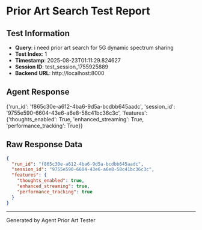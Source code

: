 # Prior Art Search Test Report

## Test Information
- **Query**: i need prior art search for 5G dynamic spectrum sharing
- **Test Index**: 1
- **Timestamp**: 2025-08-23T01:11:29.824627
- **Session ID**: test_session_1755925889
- **Backend URL**: http://localhost:8000

## Agent Response
{'run_id': 'f865c30e-a612-4ba6-9d5a-bcdbb645aadc', 'session_id': '9755e590-6604-43e6-a6e8-58c41bc36c3c', 'features': {'thoughts_enabled': True, 'enhanced_streaming': True, 'performance_tracking': True}}

## Raw Response Data
```json
{
  "run_id": "f865c30e-a612-4ba6-9d5a-bcdbb645aadc",
  "session_id": "9755e590-6604-43e6-a6e8-58c41bc36c3c",
  "features": {
    "thoughts_enabled": true,
    "enhanced_streaming": true,
    "performance_tracking": true
  }
}
```

---
Generated by Agent Prior Art Tester
